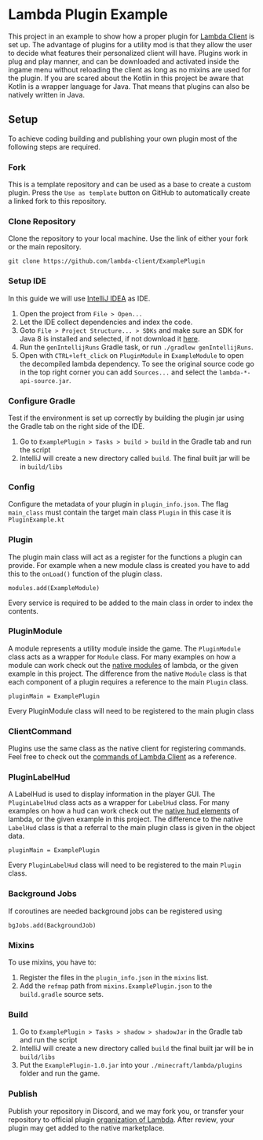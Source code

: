# Lambda Plugin Example

This project in an example to show how a proper plugin for [Lambda Client](https://github.com/lambda-client/lambda) is set up.
The advantage of plugins for a utility mod is that they allow the user to decide what features their personalized client will have. Plugins work in plug and play manner, and can be downloaded and activated inside the ingame menu without reloading the client as long as no mixins are used for the plugin.
If you are scared about the Kotlin in this project be aware that Kotlin is a wrapper language for Java. That means that plugins can also be natively written in Java.

## Setup

To achieve coding building and publishing your own plugin most of the following steps are required.

### Fork
This is a template repository and can be used as a base to create a custom plugin. Press the `Use as template` button on GitHub to automatically create a linked fork to this repository.

### Clone Repository

Clone the repository to your local machine. Use the link of either your fork or the main repository.
```
git clone https://github.com/lambda-client/ExamplePlugin
```

### Setup IDE

In this guide we will use [IntelliJ IDEA](https://www.jetbrains.com/idea/) as IDE.
1. Open the project from `File > Open...`
2. Let the IDE collect dependencies and index the code.
3. Goto `File > Project Structure... > SDKs` and make sure an SDK for Java 8 is installed and selected, if not download
   it [here](https://adoptopenjdk.net/index.html?variant=openjdk8&jvmVariant=hotspot).
4. Run the `genIntellijRuns` Gradle task, or run `./gradlew genIntellijRuns`.
5. Open with `CTRL+left_click` on `PluginModule` in `ExampleModule` to open the decompiled lambda dependency. To see the original source code go in the top right corner you can add `Sources...` and select the `lambda-*-api-source.jar`.

### Configure Gradle

Test if the environment is set up correctly by building the plugin jar using the Gradle tab on the right side of the IDE.
1. Go to `ExamplePlugin > Tasks > build > build` in the Gradle tab and run the script
2. IntelliJ will create a new directory called `build`. The final built jar will be in `build/libs`

### Config

Configure the metadata of your plugin in `plugin_info.json`.
The flag `main_class` must contain the target main class `Plugin` in this case it is `PluginExample.kt`

### Plugin

The plugin main class will act as a register for the functions a plugin can provide.
For example when a new module class is created you have to add this to the `onLoad()` function of the plugin class.
```
modules.add(ExampleModule)
```
Every service is required to be added to the main class in order to index the contents.

### PluginModule

A module represents a utility module inside the game.
The `PluginModule` class acts as a wrapper for `Module` class. For many examples on how a module can work check out the [native modules](https://github.com/lambda-client/lambda/tree/master/src/main/kotlin/com/lambda/client/module/modules) of lambda, or the given example in this project.
The difference from the native `Module` class is that each component of a plugin requires a reference to the main `Plugin` class.
```
pluginMain = ExamplePlugin
```
Every PluginModule class will need to be registered to the main plugin class

### ClientCommand

Plugins use the same class as the native client for registering commands. Feel free to check out the [commands of Lambda Client](https://github.com/lambda-client/lambda/tree/master/src/main/kotlin/com/lambda/client/command/commands) as a reference. 

### PluginLabelHud

A LabelHud is used to display information in the player GUI.
The `PluginLabelHud` class acts as a wrapper for `LabelHud` class. For many examples on how a hud can work check out the [native hud elements](https://github.com/lambda-client/lambda/tree/master/src/main/kotlin/com/lambda/client/gui/hudgui/elements) of lambda, or the given example in this project.
The difference to the native `LabelHud` class is that a referral to the main plugin class is given in the object data.
```
pluginMain = ExamplePlugin
```
Every `PluginLabelHud` class will need to be registered to the main `Plugin` class.

### Background Jobs

If coroutines are needed background jobs can be registered using
```
bgJobs.add(BackgroundJob)
```

### Mixins

To use mixins, you have to:
1. Register the files in the `plugin_info.json` in the `mixins` list.
2. Add the `refmap` path from `mixins.ExamplePlugin.json` to the `build.gradle` source sets.

### Build

1. Go to `ExamplePlugin > Tasks > shadow > shadowJar` in the Gradle tab and run the script
2. IntelliJ will create a new directory called `build` the final built jar will be in `build/libs`
3. Put the `ExamplePlugin-1.0.jar` into your `./minecraft/lambda/plugins` folder and run the game.

### Publish

Publish your repository in Discord, and we may fork you, or transfer your repository to official
plugin [organization of Lambda](https://github.com/lambda-plugins/). After review, your plugin may get added to the native
marketplace.
